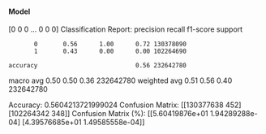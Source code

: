 #### Model
[0 0 0 ... 0 0 0]
Classification Report:
              precision    recall  f1-score   support

           0       0.56      1.00      0.72 130378090
           1       0.43      0.00      0.00 102264690

    accuracy                           0.56 232642780
   macro avg       0.50      0.50      0.36 232642780
weighted avg       0.51      0.56      0.40 232642780

Accuracy: 0.5604213721999024
Confusion Matrix:
[[130377638       452]
 [102264342       348]]
Confusion Matrix (%):
[[5.60419876e+01 1.94289288e-04]
 [4.39576685e+01 1.49585558e-04]]
